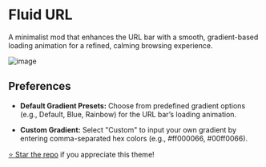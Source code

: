 
# Fluid URL

A minimalist mod that enhances the URL bar with a smooth, gradient-based loading animation for a refined, calming browsing experience.

![image](https://github.com/user-attachments/assets/7009dcfa-5dd0-4e02-b176-0382ffa01937)

## Preferences

- **Default Gradient Presets:** Choose from predefined gradient options (e.g., Default, Blue, Rainbow) for the URL bar’s loading animation.

- **Custom Gradient:** Select "Custom" to input your own gradient by entering comma-separated hex colors (e.g., #ff000066, #00ff0066).

[⭐ Star the repo](https://github.com/wysh3/Zen-Mods) if you appreciate this theme!
